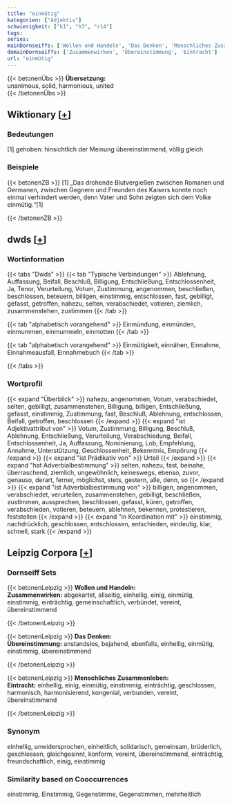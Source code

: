 ```yaml
---
title: "einmütig"
kategorien: ["Adjektiv"]
schwierigkeit: ["k1", "h3", "r14"]
tags:
series:
mainDornseiffs: ['Wollen und Handeln', 'Das Denken', 'Menschliches Zusammenleben']
domainDornseiffs: ['Zusammenwirken', 'Übereinstimmung', 'Eintracht']
url: "einmütig"
---
```


{{< betonenÜbs >}}
**Übersetzung:**  
unanimous, solid, harmonious, united  
{{< /betonenÜbs >}}

## Wiktionary [[+](https://de.wiktionary.org/wiki/einmütig)]

### Bedeutungen
[1] gehoben: hinsichtlich der Meinung übereinstimmend, völlig gleich  

### Beispiele
{{< betonenZB >}}
[1] „Das drohende Blutvergießen zwischen Romanen und Germanen, zwischen Gegnern und Freunden des Kaisers konnte noch einmal verhindert werden, denn Vater und Sohn zeigten sich dem Volke einmütig.“[1]  

{{< /betonenZB >}}


## dwds [[+](https://www.dwds.de/wb/einmütig)]

### Wortinformation
{{< tabs "Dwds" >}}
{{< tab "Typische Verbindungen" >}}
Ablehnung, Auffassung, Beifall, Beschluß, Billigung, Entschließung, Entschlossenheit, Ja, Tenor, Verurteilung, Votum, Zustimmung, angenommen, beschließen, beschlossen, beteuern, billigen, einstimmig, entschlossen, fast, gebilligt, gefasst, getroffen, nahezu, selten, verabschiedet, votieren, ziemlich, zusammenstehen, zustimmen
{{< /tab >}}

{{< tab "alphabetisch vorangehend" >}}
Einmündung, einmünden, einmummen, einmummeln, einmotten
{{< /tab >}}

{{< tab "alphabetisch vorangehend" >}}
Einmütigkeit, einnähen, Einnahme, Einnahmeausfall, Einnahmebuch
{{< /tab >}}

{{< /tabs >}}

### Wortprofil
{{< expand "Überblick" >}} nahezu, angenommen, Votum, verabschiedet, selten, gebilligt, zusammenstehen, Billigung, billigen, Entschließung, gefasst, einstimmig, Zustimmung, fast, Beschluß, Ablehnung, entschlossen, Beifall, getroffen, beschlossen {{< /expand >}}
{{< expand "ist Adjektivattribut von" >}} Votum, Zustimmung, Billigung, Beschluß, Ablehnung, Entschließung, Verurteilung, Verabschiedung, Beifall, Entschlossenheit, Ja, Auffassung, Nominierung, Lob, Empfehlung, Annahme, Unterstützung, Geschlossenheit, Bekenntnis, Empörung {{< /expand >}}
{{< expand "ist Prädikativ von" >}} Urteil {{< /expand >}}
{{< expand "hat Adverbialbestimmung" >}} selten, nahezu, fast, beinahe, überraschend, ziemlich, ungewöhnlich, keineswegs, ebenso, zuvor, genauso, derart, ferner, möglichst, stets, gestern, alle, denn, so {{< /expand >}}
{{< expand "ist Adverbialbestimmung von" >}} billigen, angenommen, verabschiedet, verurteilen, zusammenstehen, gebilligt, beschließen, zustimmen, aussprechen, beschlossen, gefasst, küren, getroffen, verabschieden, votieren, beteuern, ablehnen, bekennen, protestieren, feststellen {{< /expand >}}
{{< expand "in Koordination mit" >}} einstimmig, nachdrücklich, geschlossen, entschlossen, entschieden, eindeutig, klar, schnell, stark {{< /expand >}}

## Leipzig Corpora [[+](https://corpora.uni-leipzig.de/en/res?word=einmütig&corpusId=deu_newscrawl-public_2018)]

### Dornseiff Sets
{{< betonenLeipzig >}}
**Wollen und Handeln:**  
**Zusammenwirken:** abgekartet, allseitig, einhellig, einig, einmütig, einstimmig, einträchtig, gemeinschaftlich, verbündet, vereint, übereinstimmend  

{{< /betonenLeipzig >}}


{{< betonenLeipzig >}}
**Das Denken:**  
**Übereinstimmung:** anstandslos, bejahend, ebenfalls, einhellig, einmütig, einstimmig, übereinstimmend  

{{< /betonenLeipzig >}}


{{< betonenLeipzig >}}
**Menschliches Zusammenleben:**  
**Eintracht:** einhellig, einig, einmütig, einstimmig, einträchtig, geschlossen, harmonisch, harmonisierend, kongenial, verbunden, vereint, übereinstimmend  

{{< /betonenLeipzig >}}

### Synonym
einhellig, unwidersprochen, einheitlich, solidarisch, gemeinsam, brüderlich, geschlossen, gleichgesinnt, konform, vereint, übereinstimmend, einträchtig, freundschaftlich, einig, einstimmig


### Similarity based on Cooccurrences
einstimmig, Einstimmig, Gegenstimme, Gegenstimmen, mehrheitlich

